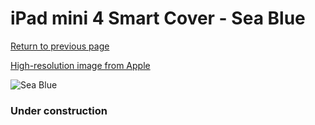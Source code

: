 # iPad mini 4 Smart Cover - Sea Blue

[Return to previous page](/ipad_mini4)

[High-resolution image from Apple](https://store.storeimages.cdn-apple.com/8756/as-images.apple.com/is/MN0A2?wid=4500&hei=4500&fmt=png)

<div style="width: 384px"><img src="/everypreview/MN0A2.png" alt="Sea Blue"></div>

### Under construction
